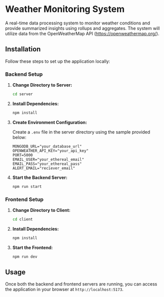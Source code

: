 # Weather Monitoring System

A real-time data processing system to monitor weather conditions and provide
summarized insights using rollups and aggregates. The system will utilize data from the
OpenWeatherMap API (https://openweathermap.org/).

## Installation

Follow these steps to set up the application locally:

### Backend Setup

1. **Change Directory to Server:**

   ```bash
   cd server
   ```

2. **Install Dependencies:**

   ```bash
   npm install
   ```

3. **Create Environment Configuration:**

   Create a `.env` file in the server directory using the sample provided below:

   ```
   MONGODB_URL="your_database_url"
   OPENWEATHER_API_KEY="your_api_key"
   PORT=5000
   EMAIL_USER="your_ethereal_email"
   EMAIL_PASS="your_ethereal_pass"
   ALERT_EMAIL="reciever_email"
   ```

4. **Start the Backend Server:**

   ```bash
   npm run start
   ```

### Frontend Setup

1. **Change Directory to Client:**

   ```bash
   cd client
   ```

2. **Install Dependencies:**

   ```bash
   npm install
   ```

3. **Start the Frontend:**

   ```bash
   npm run dev
   ```

## Usage

Once both the backend and frontend servers are running, you can access the application in your browser at `http://localhost:5173`.
